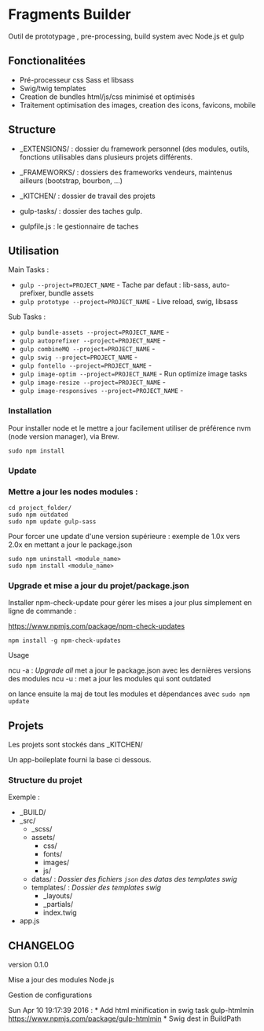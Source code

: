 # Fragments Builder

Outil de prototypage , pre-processing, build system avec Node.js et gulp

## Fonctionalitées

- Pré-processeur css Sass et libsass
- Swig/twig templates
- Creation de bundles html/js/css minimisé et optimisés
- Traitement optimisation des images, creation des icons, favicons, mobile

## Structure

* _EXTENSIONS/ : dossier du framework personnel (des modules, outils, fonctions utilisables dans plusieurs projets différents.

* _FRAMEWORKS/ : dossiers des frameworks vendeurs, maintenus ailleurs (bootstrap, bourbon, ...)

* _KITCHEN/ : dossier de travail des projets

* gulp-tasks/ : dossier des taches gulp.

* gulpfile.js : le gestionnaire de taches

## Utilisation

Main Tasks :

*   `gulp --project=PROJECT_NAME`  - Tache par defaut : lib-sass, auto-prefixer, bundle assets
*   `gulp prototype --project=PROJECT_NAME` - Live reload, swig, libsass

Sub Tasks :

*   `gulp bundle-assets --project=PROJECT_NAME` -
*   `gulp autoprefixer --project=PROJECT_NAME` -
*   `gulp combineMQ --project=PROJECT_NAME` -
*   `gulp swig --project=PROJECT_NAME` -
*   `gulp fontello --project=PROJECT_NAME` -
*   `gulp image-optim --project=PROJECT_NAME` - Run optimize image tasks
*   `gulp image-resize --project=PROJECT_NAME` -
*   `gulp image-responsives --project=PROJECT_NAME` -


### Installation

Pour installer node et le mettre a jour facilement utiliser
de préférence nvm (node version manager), via Brew.

    sudo npm install

### Update

###

### Mettre a jour les nodes modules :

```
cd project_folder/
sudo npm outdated
sudo npm update gulp-sass
```

Pour forcer une update d'une version supérieure : exemple de 1.0x vers 2.0x
en mettant a jour le package.json

```
sudo npm uninstall <module_name>
sudo npm install <module_name>
```

### Upgrade et mise a jour du projet/package.json

Installer npm-check-update pour gérer les mises a jour plus simplement en ligne de commande :

https://www.npmjs.com/package/npm-check-updates

```
npm install -g npm-check-updates
```

Usage

ncu -a : *Upgrade all* met a jour le package.json avec les dernières versions des modules
ncu -u : met a jour les modules qui sont outdated

on lance ensuite la maj de tout les modules et dépendances avec `sudo npm update`


## Projets

Les projets sont stockés dans _KITCHEN/

Un app-boileplate fourni la base ci dessous.

### Structure du projet

Exemple :

* _BUILD/
* _src/
    *	_scss/
    * 	assets/
        *	css/
        *	fonts/
        *	images/
        *	js/
    * 	datas/ : *Dossier des fichiers `json` des datas des templates swig*
    * 	templates/ : *Dossier des templates swig*
        *	_layouts/
        *	_partials/
        *	index.twig
* app.js


## CHANGELOG

version 0.1.0

Mise a jour des modules Node.js

Gestion de configurations


Sun Apr 10 19:17:39 2016
:   *   Add html minification in swig task
        gulp-htmlmin
        https://www.npmjs.com/package/gulp-htmlmin
    *   Swig dest in BuildPath
